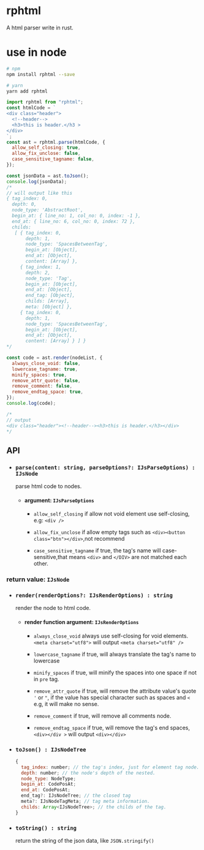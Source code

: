 # rphtml

A html parser write in rust.

# use in node

```bash
# npm
npm install rphtml --save

# yarn
yarn add rphtml
```

```javascript
import rphtml from "rphtml";
const htmlCode = `
<div class="header">
  <!--header-->
  <h3>this is header.</h3 >
</div>
`;
const ast = rphtml.parse(htmlCode, {
  allow_self_closing: true,
  allow_fix_unclose: false,
  case_sensitive_tagname: false,
});

const jsonData = ast.toJson();
console.log(jsonData);
/*
// will output like this
{ tag_index: 0,
  depth: 0,
  node_type: 'AbstractRoot',
  begin_at: { line_no: 1, col_no: 0, index: -1 },
  end_at: { line_no: 6, col_no: 0, index: 72 },
  childs:
   [ { tag_index: 0,
       depth: 1,
       node_type: 'SpacesBetweenTag',
       begin_at: [Object],
       end_at: [Object],
       content: [Array] },
     { tag_index: 1,
       depth: 2,
       node_type: 'Tag',
       begin_at: [Object],
       end_at: [Object],
       end_tag: [Object],
       childs: [Array],
       meta: [Object] },
     { tag_index: 0,
       depth: 1,
       node_type: 'SpacesBetweenTag',
       begin_at: [Object],
       end_at: [Object],
       content: [Array] } ] }
*/

const code = ast.render(nodeList, {
  always_close_void: false,
  lowercase_tagname: true,
  minify_spaces: true,
  remove_attr_quote: false,
  remove_comment: false,
  remove_endtag_space: true,
});
console.log(code);

/*
// output
<div class="header"><!--header--><h3>this is header.</h3></div>
*/
```

## API

* ### `parse(content: string, parseOptions?: IJsParseOptions) : IJsNode`
  parse html code to nodes.

  + #### argument: `IJsParseOptions`

    - `allow_self_closing` if allow not void element use self-closing, e.g: `<div />`

    - `allow_fix_unclose` if allow empty tags such as `<div><button class="btn"></div>`,not recommend

    - `case_sensitive_tagname` if true, the tag's name will case-sensitive,that means `<div>` and `</DIV>` are not matched each other.

 ### return value: `IJsNode`

  + ### `render(renderOptions?: IJsRenderOptions) : string`
    render the node to html code.

    + #### render function argument: `IJsRenderOptions`

      - `always_close_void` always use self-closing for void elements.`<meta charset="utf8">` will output `<meta charset="utf8" />`

      - `lowercase_tagname` if true, will always translate the tag's name to lowercase

      - `minify_spaces` if true, will minify the spaces into one space if not in `pre` tag.

      - `remove_attr_quote` if true, will remove the attribute value's quote `'` or `"`, if the value has special character such as spaces and `<` e.g, it will make no sense.

      - `remove_comment` if true, will remove all comments node.

      - `remove_endtag_space` if true, will remove the tag's end spaces, `<div></div >` will output `<div></div>`

  + ### `toJson() : IJsNodeTree`
    
    ```javascript
    {
      tag_index: number; // the tag's index, just for element tag node.
      depth: number; // the node's depth of the nested.
      node_type: NodeType;
      begin_at: CodePosAt;
      end_at: CodePosAt;
      end_tag?: IJsNodeTree; // the closed tag
      meta?: IJsNodeTagMeta; // tag meta information.
      childs: Array<IJsNodeTree>; // the childs of the tag.
    }

    ```
  + ### `toString() : string`
    return the string of the json data, like `JSON.stringify()`
